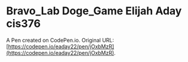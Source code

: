 # Bravo_Lab Doge_Game Elijah Aday cis376

A Pen created on CodePen.io. Original URL: [https://codepen.io/eaday22/pen/jOxbMzR](https://codepen.io/eaday22/pen/jOxbMzR).

